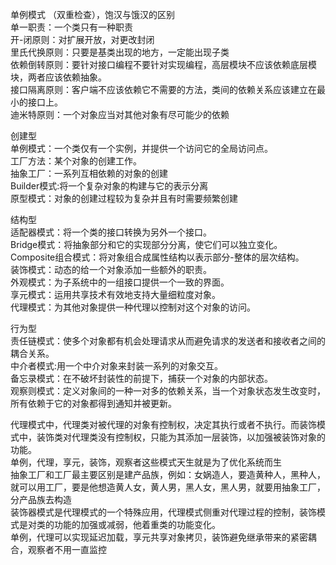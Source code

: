 单例模式 （双重检查），饱汉与饿汉的区别</br>
单一职责：一个类只有一种职责</br>
开-闭原则：对扩展开放，对更改封闭</br>
里氏代换原则：只要是基类出现的地方，一定能出现子类</br>
依赖倒转原则：要针对接口编程不要针对实现编程，高层模块不应该依赖底层模块，两者应该依赖抽象。</br>
接口隔离原则：客户端不应该依赖它不需要的方法，类间的依赖关系应该建立在最小的接口上。</br>
迪米特原则：一个对象应当对其他对象有尽可能少的依赖</br>

创建型</br>
单例模式：一个类仅有一个实例，并提供一个访问它的全局访问点。</br>
工厂方法：某个对象的创建工作。</br>
抽象工厂：一系列互相依赖的对象的创建</br>
Builder模式:将一个复杂对象的构建与它的表示分离</br>
原型模式：对象的创建过程较为复杂并且有时需要频繁创建</br>

结构型</br>
适配器模式：将一个类的接口转换为另外一个接口。</br>
Bridge模式：将抽象部分和它的实现部分分离，使它们可以独立变化。</br>
Composite组合模式：将对象组合成属性结构以表示部分-整体的层次结构。</br>
装饰模式：动态的给一个对象添加一些额外的职责。</br>
外观模式：为子系统中的一组接口提供一个一致的界面。</br>
享元模式：运用共享技术有效地支持大量细粒度对象。</br>
代理模式：为其他对象提供一种代理以控制对这个对象的访问。</br>

行为型</br>
责任链模式：使多个对象都有机会处理请求从而避免请求的发送者和接收者之间的耦合关系。</br>
中介者模式:用一个中介对象来封装一系列的对象交互。</br>
备忘录模式：在不破坏封装性的前提下，捕获一个对象的内部状态。</br>
观察则模式：定义对象间的一种一对多的依赖关系，当一个对象状态发生改变时，所有依赖于它的对象都得到通知并被更新。</br>

代理模式中，代理类对被代理的对象有控制权，决定其执行或者不执行。而装饰模式中，装饰类对代理类没有控制权，只能为其添加一层装饰，以加强被装饰对象的功能。</br>
单例，代理，享元，装饰，观察者这些模式天生就是为了优化系统而生</br>
抽象工厂和工厂最主要区别是建产品族，例如：女娲造人，要造黄种人，黑种人，就可以用工厂，要是他想造黄人女，黄人男，黑人女，黑人男，就要用抽象工厂，分产品族去构造</br>
装饰器模式是代理模式的一个特殊应用，代理模式侧重对代理过程的控制，装饰模式是对类的功能的加强或减弱，他着重类的功能变化。</br>
单例，代理可以实现延迟加载，享元共享对象拷贝，装饰避免继承带来的紧密耦合，观察者不用一直监控</br>